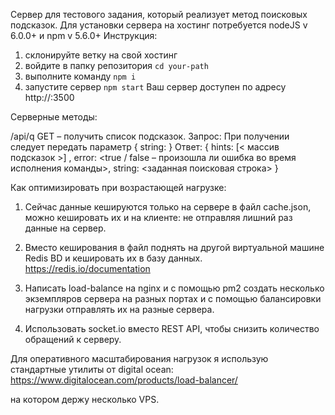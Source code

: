 Сервер для тестового задания, который реализует метод поисковых подсказок.
Для установки сервера на хостинг потребуется nodeJS v 6.0.0+ и npm v 5.6.0+
Инструкция:
1. склонируйте ветку на свой хостинг
2. войдите в папку репозитория ```cd your-path```
3. выполните команду ```npm i```
4. запустите сервер ```npm start```
Ваш сервер доступен по адресу http://<your-server-ip>:3500

Серверные методы:

/api/q GET – получить список подсказок.
Запрос:
При получении следует передать параметр { string: <search-string> }
Ответ:
{ hints: [< массив подсказок >] , error: <true / false – произошла ли ошибка во время исполнения команды>, string: <заданная поисковая строка> }

Как оптимизировать при возрастающей нагрузке:

1. Сейчас данные кешируются только на сервере в файл cache.json, можно кешировать их и на клиенте: не отправляя лишний раз данные на сервер.

2. Вместо кеширования в файл поднять на другой виртуальной машине Redis BD и кешировать их в базу данных.
https://redis.io/documentation

3. Написать load-balance на nginx и с помощью pm2 создать несколько экземпляров сервера на разных портах и с помощью балансировки нагрузки отправлять их на разные сервера.

4. Использовать socket.io вместо REST API, чтобы снизить количество обращений к серверу.

Для оперативного масштабирования нагрузок я использую стандартные утилиты от digital ocean:
https://www.digitalocean.com/products/load-balancer/

на котором держу несколько VPS.
